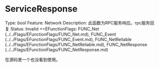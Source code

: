 # ServiceResponse

Type: bool
Feature: Network
Description: 此函数为RPC服务响应。rpc服务回复
Status: Invalid
+=EFunctionFlags: FUNC_Net (../../Flags/EFunctionFlags/FUNC_Net.md), FUNC_Event (../../Flags/EFunctionFlags/FUNC_Event.md), FUNC_NetReliable (../../Flags/EFunctionFlags/FUNC_NetReliable.md), FUNC_NetResponse (../../Flags/EFunctionFlags/FUNC_NetResponse.md)

在源码里一个也没看到使用。